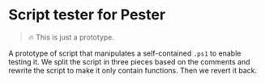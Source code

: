 # Script tester for Pester

> :fire: This is just a prototype.

A prototype of script that manipulates a self-contained `.ps1` to enable testing it. We split the script in three pieces based on the comments and rewrite the script to make it only contain functions. Then we revert it back.
